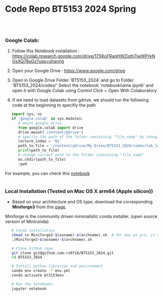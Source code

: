 # Code Repo BT5153 2024 Spring


<br><br>


### Google Colab:

1. Follow this Notebook installation :
https://colab.research.google.com/drive/17SKoFRagHWZisth7iwWPrkNGsXQ78uGz?usp=sharing

2. Open your Google Drive :
https://www.google.com/drive

3. Open in Google Drive Folder 'BT5153_2024' and go to Folder 'BT5153_2024/codes/'
Select the notebook 'notebookname.ipynb' and open it with Google Colab using Control Click + Open With Colaboratory

4. If we need to load datasets from gdrive, we should run the following code at the beginning to specifiy the path

```python
   import sys, os
   if 'google.colab' in sys.modules:
      # mount google drive
      from google.colab import drive
      drive.mount('/content/gdrive')
      # specify the path of the folder containing "file_name" by changing the lecture index:
      lecture_index = '01'
      path_to_file = '/content/gdrive/My Drive/BT5153_2024/codes/lab_lecture{}/'.format(lecture_index) 
      print(path_to_file)
      # change current path to the folder containing "file_name"
      os.chdir(path_to_file)
      !pwd
   ```
   For example, you can check this [notebook](https://github.com/rz0718/BT5153_2024/blob/main/codes/lab_lecture01/Best%20Practices%20to%20use%20Pandas.ipynb)
<br><br>


### Local Installation (Tested on Mac OS X arm64 (Apple silicon))

* Based on your architecture and OS type, download the corresponding **Miniforge3** from this [page](https://github.com/conda-forge/miniforge).

Miniforge is the community driven minimalistic conda installer. (open source version of Miniconda)

```sh
   # Conda installation
   chmod +x Miniforge3-$(osname)-$(archname).sh  # for mac m1 pro, it would be Miniforge3-MacOSX-arm64.sh
   ./Miniforge3-$(osname)-$(archname).sh

   # Clone GitHub repo
   git clone git@github.com:rz0718/BT5153_2024.git
   cd BT5153_2024

   # Install python libraries and environment
   conda env create -f env.yml
   conda activate bt5153env

   # Run the notebooks
   jupyter notebook
   ```
